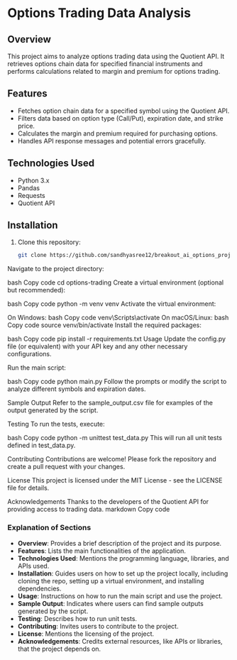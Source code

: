 # Options Trading Data Analysis

## Overview

This project aims to analyze options trading data using the Quotient API. It retrieves options chain data for specified financial instruments and performs calculations related to margin and premium for options trading.

## Features

- Fetches option chain data for a specified symbol using the Quotient API.
- Filters data based on option type (Call/Put), expiration date, and strike price.
- Calculates the margin and premium required for purchasing options.
- Handles API response messages and potential errors gracefully.

## Technologies Used

- Python 3.x
- Pandas
- Requests
- Quotient API

## Installation

1. Clone this repository:
   ```bash
   git clone https://github.com/sandhyasree12/breakout_ai_options_project
Navigate to the project directory:

bash
Copy code
cd options-trading
Create a virtual environment (optional but recommended):

bash
Copy code
python -m venv venv
Activate the virtual environment:

On Windows:
bash
Copy code
venv\Scripts\activate
On macOS/Linux:
bash
Copy code
source venv/bin/activate
Install the required packages:

bash
Copy code
pip install -r requirements.txt
Usage
Update the config.py file (or equivalent) with your API key and any other necessary configurations.

Run the main script:

bash
Copy code
python main.py
Follow the prompts or modify the script to analyze different symbols and expiration dates.

Sample Output
Refer to the sample_output.csv file for examples of the output generated by the script.

Testing
To run the tests, execute:

bash
Copy code
python -m unittest test_data.py
This will run all unit tests defined in test_data.py.

Contributing
Contributions are welcome! Please fork the repository and create a pull request with your changes.

License
This project is licensed under the MIT License - see the LICENSE file for details.

Acknowledgements
Thanks to the developers of the Quotient API for providing access to trading data.
markdown
Copy code

### Explanation of Sections

- **Overview**: Provides a brief description of the project and its purpose.
- **Features**: Lists the main functionalities of the application.
- **Technologies Used**: Mentions the programming language, libraries, and APIs used.
- **Installation**: Guides users on how to set up the project locally, including cloning the repo, setting up a virtual environment, and installing dependencies.
- **Usage**: Instructions on how to run the main script and use the project.
- **Sample Output**: Indicates where users can find sample outputs generated by the script.
- **Testing**: Describes how to run unit tests.
- **Contributing**: Invites users to contribute to the project.
- **License**: Mentions the licensing of the project.
- **Acknowledgements**: Credits external resources, like APIs or libraries, that the project depends on.
